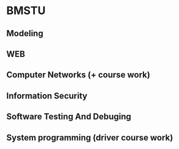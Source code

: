 # BMSTU
## Modeling
## WEB
## Computer Networks (+ course work)
## Information Security
## Software Testing And Debuging
## System programming (driver course work)
